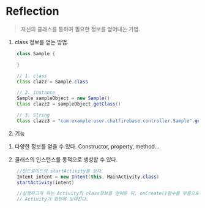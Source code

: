 # Reflection
> 자신의 클래스를 통하여 필요한 정보를 얻어내는 기법.

1. class 정보를 얻는 방법.
```java
	class Sample {

	}

	// 1. class
	Class clazz = Sample.class

	// 2. instance
	Sample sampleObject = new Sample()
	Class clazz2 = sampleObject.getClass()

	// 3. String
    Class clazz3 = "com.example.user.chatfirebase.controller.Sample".getClass()
```

2. 기능
1) 다양한 정보를 얻을 수 있다.
Constructor, property, method...

2) 클래스의 인스턴스를 동적으로 생성할 수 있다.

```java
	//안드로이드의 startActivity를 보자.
	Intent intent = new Intent(this, MainActivity.class)
	startActivity(intent)

	//실행하고자 하는 Activity의 class정보를 얻어온 뒤, onCreate()함수를 부름으로써
	// Activity가 화면에 보여진다. 
```